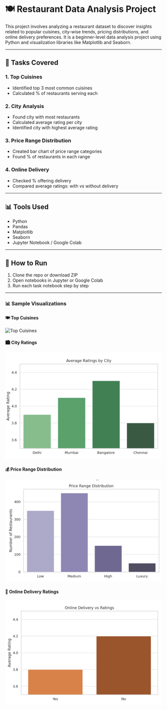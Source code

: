 
# 🍽️ Restaurant Data Analysis Project

This project involves analyzing a restaurant dataset to discover insights related to popular cuisines, city-wise trends, pricing distributions, and online delivery preferences. It is a beginner-level data analysis project using Python and visualization libraries like Matplotlib and Seaborn.

---

## 📌 Tasks Covered

### 1. Top Cuisines
- Identified top 3 most common cuisines
- Calculated % of restaurants serving each

### 2. City Analysis
- Found city with most restaurants
- Calculated average rating per city
- Identified city with highest average rating

### 3. Price Range Distribution
- Created bar chart of price range categories
- Found % of restaurants in each range

### 4. Online Delivery
- Checked % offering delivery
- Compared average ratings: with vs without delivery

---

## 📊 Tools Used
- Python
- Pandas
- Matplotlib
- Seaborn
- Jupyter Notebook / Google Colab

---

## 🚀 How to Run
1. Clone the repo or download ZIP
2. Open notebooks in Jupyter or Google Colab
3. Run each task notebook step by step

---

### 📊 Sample Visualizations

#### 🍽️ Top Cuisines  
![Top Cuisines](https://raw.githubusercontent.com/PKJJOSHI/Restaurants-Analysis/main/images)

#### 🏙️ City Ratings  
![City Ratings](https://raw.githubusercontent.com/PKJJOSHI/Restaurants-Analysis/main/images/city_ratings.png)

#### 💰 Price Range Distribution  
![Price Range](https://raw.githubusercontent.com/PKJJOSHI/Restaurants-Analysis/main/images/price_range.png)

#### 🚚 Online Delivery Ratings  
![Online Delivery](https://raw.githubusercontent.com/PKJJOSHI/Restaurants-Analysis/main/images/online_delivery.png)
